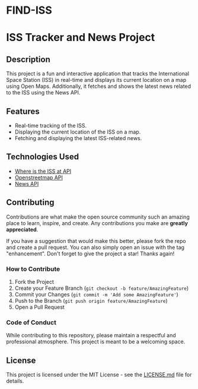 # FIND-ISS

# ISS Tracker and News Project

## Description

This project is a fun and interactive application that tracks the International Space Station (ISS) in real-time and displays its current location on a map using Open Maps. Additionally, it fetches and shows the latest news related to the ISS using the News API.

## Features

- Real-time tracking of the ISS.
- Displaying the current location of the ISS on a map.
- Fetching and displaying the latest ISS-related news.

## Technologies Used

- [Where is the ISS at API](https://wheretheiss.at)
- [Openstreetmap API](https://www.openstreetmap.org)
- [News API](https://newsapi.org)

## Contributing

Contributions are what make the open source community such an amazing place to learn, inspire, and create. Any contributions you make are **greatly appreciated**.

If you have a suggestion that would make this better, please fork the repo and create a pull request. You can also simply open an issue with the tag "enhancement". Don't forget to give the project a star! Thanks again!

### How to Contribute

1. Fork the Project
2. Create your Feature Branch (`git checkout -b feature/AmazingFeature`)
3. Commit your Changes (`git commit -m 'Add some AmazingFeature'`)
4. Push to the Branch (`git push origin feature/AmazingFeature`)
5. Open a Pull Request

### Code of Conduct

While contributing to this repository, please maintain a respectful and professional atmosphere. This project is meant to be a welcoming space.

## License

This project is licensed under the MIT License - see the [LICENSE.md](LICENSE.md) file for details.
